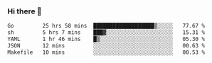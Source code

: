 ### Hi there 👋

<!--START_SECTION:waka-->

```txt
Go         25 hrs 58 mins  ███████████████████▒░░░░░   77.67 %
sh         5 hrs 7 mins    ███▓░░░░░░░░░░░░░░░░░░░░░   15.31 %
YAML       1 hr 46 mins    █▒░░░░░░░░░░░░░░░░░░░░░░░   05.30 %
JSON       12 mins         ░░░░░░░░░░░░░░░░░░░░░░░░░   00.63 %
Makefile   10 mins         ░░░░░░░░░░░░░░░░░░░░░░░░░   00.53 %
```

<!--END_SECTION:waka-->

<!--
**barahouei/barahouei** is a ✨ _special_ ✨ repository because its `README.md` (this file) appears on your GitHub profile.

Here are some ideas to get you started:

- 🔭 I’m currently working on ...
- 🌱 I’m currently learning ...
- 👯 I’m looking to collaborate on ...
- 🤔 I’m looking for help with ...
- 💬 Ask me about ...
- 📫 How to reach me: ...
- 😄 Pronouns: ...
- ⚡ Fun fact: ...
-->

